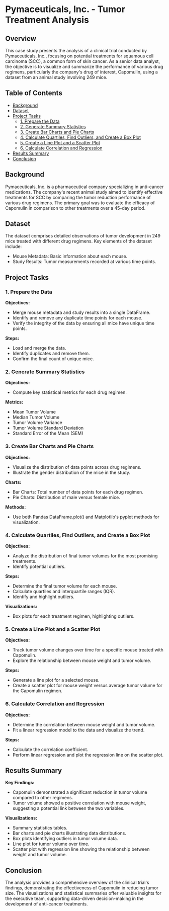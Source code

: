 # Pymaceuticals, Inc. - Tumor Treatment Analysis

## Overview

This case study presents the analysis of a clinical trial conducted by Pymaceuticals, Inc., focusing on potential treatments for squamous cell carcinoma (SCC), a common form of skin cancer. As a senior data analyst, the objective is to visualize and summarize the performance of various drug regimens, particularly the company's drug of interest, Capomulin, using a dataset from an animal study involving 249 mice.

## Table of Contents
- [Background](#background)
- [Dataset](#dataset)
- [Project Tasks](#project-tasks)
  - [1. Prepare the Data](#1-prepare-the-data)
  - [2. Generate Summary Statistics](#2-generate-summary-statistics)
  - [3. Create Bar Charts and Pie Charts](#3-create-bar-charts-and-pie-charts)
  - [4. Calculate Quartiles, Find Outliers, and Create a Box Plot](#4-calculate-quartiles-find-outliers-and-create-a-box-plot)
  - [5. Create a Line Plot and a Scatter Plot](#5-create-a-line-plot-and-a-scatter-plot)
  - [6. Calculate Correlation and Regression](#6-calculate-correlation-and-regression)
- [Results Summary](#results-summary)
- [Conclusion](#conclusion)

## Background

Pymaceuticals, Inc. is a pharmaceutical company specializing in anti-cancer medications. The company's recent animal study aimed to identify effective treatments for SCC by comparing the tumor reduction performance of various drug regimens. The primary goal was to evaluate the efficacy of Capomulin in comparison to other treatments over a 45-day period.

## Dataset

The dataset comprises detailed observations of tumor development in 249 mice treated with different drug regimens. Key elements of the dataset include:
- Mouse Metadata: Basic information about each mouse.
- Study Results: Tumor measurements recorded at various time points.

## Project Tasks

### 1. Prepare the Data

**Objectives:**
- Merge mouse metadata and study results into a single DataFrame.
- Identify and remove any duplicate time points for each mouse.
- Verify the integrity of the data by ensuring all mice have unique time points.

**Steps:**
- Load and merge the data.
- Identify duplicates and remove them.
- Confirm the final count of unique mice.

### 2. Generate Summary Statistics

**Objectives:**
- Compute key statistical metrics for each drug regimen.

**Metrics:**
- Mean Tumor Volume
- Median Tumor Volume
- Tumor Volume Variance
- Tumor Volume Standard Deviation
- Standard Error of the Mean (SEM)

### 3. Create Bar Charts and Pie Charts

**Objectives:**
- Visualize the distribution of data points across drug regimens.
- Illustrate the gender distribution of the mice in the study.

**Charts:**
- Bar Charts: Total number of data points for each drug regimen.
- Pie Charts: Distribution of male versus female mice.

**Methods:**
- Use both Pandas DataFrame.plot() and Matplotlib's pyplot methods for visualization.

### 4. Calculate Quartiles, Find Outliers, and Create a Box Plot

**Objectives:**
- Analyze the distribution of final tumor volumes for the most promising treatments.
- Identify potential outliers.

**Steps:**
- Determine the final tumor volume for each mouse.
- Calculate quartiles and interquartile ranges (IQR).
- Identify and highlight outliers.

**Visualizations:**
- Box plots for each treatment regimen, highlighting outliers.

### 5. Create a Line Plot and a Scatter Plot

**Objectives:**
- Track tumor volume changes over time for a specific mouse treated with Capomulin.
- Explore the relationship between mouse weight and tumor volume.

**Steps:**
- Generate a line plot for a selected mouse.
- Create a scatter plot for mouse weight versus average tumor volume for the Capomulin regimen.

### 6. Calculate Correlation and Regression

**Objectives:**
- Determine the correlation between mouse weight and tumor volume.
- Fit a linear regression model to the data and visualize the trend.

**Steps:**
- Calculate the correlation coefficient.
- Perform linear regression and plot the regression line on the scatter plot.

## Results Summary

**Key Findings:**
- Capomulin demonstrated a significant reduction in tumor volume compared to other regimens.
- Tumor volume showed a positive correlation with mouse weight, suggesting a potential link between the two variables.

**Visualizations:**
- Summary statistics tables.
- Bar charts and pie charts illustrating data distributions.
- Box plots identifying outliers in tumor volume data.
- Line plot for tumor volume over time.
- Scatter plot with regression line showing the relationship between weight and tumor volume.

## Conclusion

The analysis provides a comprehensive overview of the clinical trial's findings, demonstrating the effectiveness of Capomulin in reducing tumor size. The visualizations and statistical summaries offer valuable insights for the executive team, supporting data-driven decision-making in the development of anti-cancer treatments.

